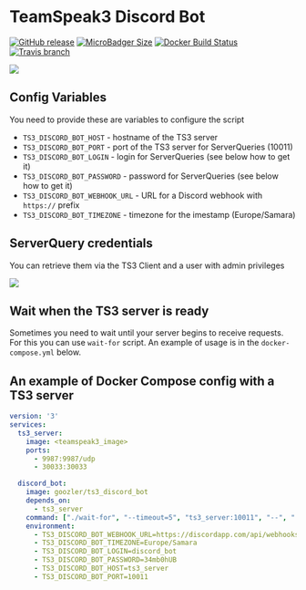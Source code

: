# TeamSpeak3 Discord Bot
[![GitHub release](https://img.shields.io/github/release/goozler/ts3_discord_bot.svg?longCache=true&style=flat-square)](https://github.com/goozler/ts3_discord_bot/releases) [![MicroBadger Size](https://img.shields.io/microbadger/image-size/goozler/ts3_discord_bot.svg?longCache=true&style=flat-square)](https://hub.docker.com/r/goozler/ts3_discord_bot/) [![Docker Build Status](https://img.shields.io/docker/build/goozler/ts3_discord_bot.svg?longCache=true&style=flat-square)](https://hub.docker.com/r/goozler/ts3_discord_bot/builds) [![Travis branch](https://img.shields.io/travis/goozler/ts3_discord_bot/master.svg?longCache=true&style=flat-square)](https://travis-ci.org/goozler/ts3_discord_bot)

![](https://github.com/goozler/ts3_discord_bot/blob/master/screenshots/discord.jpg?raw=1)

Config Variables
------
You need to provide these are variables to configure the script
- ```TS3_DISCORD_BOT_HOST``` - hostname of the TS3 server
- ```TS3_DISCORD_BOT_PORT``` - port of the TS3 server for ServerQueries (10011)
- ```TS3_DISCORD_BOT_LOGIN``` - login for ServerQueries (see below how to get it)
- ```TS3_DISCORD_BOT_PASSWORD``` - password for ServerQueries (see below how to get it)
- ```TS3_DISCORD_BOT_WEBHOOK_URL``` - URL for a Discord webhook with `https://` prefix
- ```TS3_DISCORD_BOT_TIMEZONE``` - timezone for the imestamp (Europe/Samara)

ServerQuery credentials
------
You can retrieve them via the TS3 Client and a user with admin privileges

![](https://github.com/goozler/ts3_discord_bot/blob/master/screenshots/teamspeak_settings.jpg?raw=1)

Wait when the TS3 server is ready
------
Sometimes you need to wait until your server begins to receive requests. For this you can use `wait-for` script. An example of usage is in the `docker-compose.yml` below.

An example of Docker Compose config with a TS3 server
------
```yaml
version: '3'
services:
  ts3_server:
    image: <teamspeak3_image>
    ports:
      - 9987:9987/udp
      - 30033:30033

  discord_bot:
    image: goozler/ts3_discord_bot
    depends_on:
      - ts3_server
    command: ["./wait-for", "--timeout=5", "ts3_server:10011", "--", "./ts3_discord_bot"]
    environment:
      - TS3_DISCORD_BOT_WEBHOOK_URL=https://discordapp.com/api/webhooks/<webhook_id>
      - TS3_DISCORD_BOT_TIMEZONE=Europe/Samara
      - TS3_DISCORD_BOT_LOGIN=discord_bot
      - TS3_DISCORD_BOT_PASSWORD=34mb0hUB
      - TS3_DISCORD_BOT_HOST=ts3_server
      - TS3_DISCORD_BOT_PORT=10011
```
